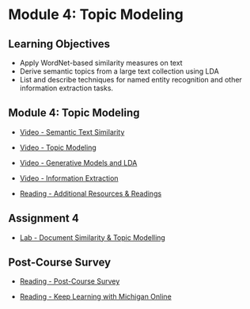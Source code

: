 # Module 4: Topic Modeling

## Learning Objectives

- Apply WordNet-based similarity measures on text
- Derive semantic topics from a large text collection using LDA
- List and describe techniques for named entity recognition and other information extraction tasks.

## Module 4: Topic Modeling

- [Video - Semantic Text Similarity](https://www.coursera.org/learn/python-text-mining/lecture/DpNWl/semantic-text-similarity)

- [Video - Topic Modeling](https://www.coursera.org/learn/python-text-mining/lecture/KiiBl/topic-modeling)

- [Video - Generative Models and LDA](https://www.coursera.org/learn/python-text-mining/lecture/SRSuq/generative-models-and-lda)

- [Video - Information Extraction](https://www.coursera.org/learn/python-text-mining/lecture/5234x/information-extraction)

- [Reading - Additional Resources & Readings](https://www.coursera.org/learn/python-text-mining/supplement/bcdkY/additional-resources-readings)

## Assignment 4

- [Lab - Document Similarity & Topic Modelling](./Labs/Assignment%204.ipynb)

## Post-Course Survey

- [Reading - Post-Course Survey](https://www.coursera.org/learn/python-text-mining/supplement/lDdYR/post-course-survey)

- [Reading - Keep Learning with Michigan Online](https://www.coursera.org/learn/python-text-mining/supplement/ow4mR/keep-learning-with-michigan-online)